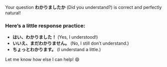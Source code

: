 Your question **わかりましたか** (Did you understand?) is correct and perfectly natural!  

### Here’s a little response practice:  
- **はい、わかりました！** (Yes, I understood!)  
- **いいえ、まだわかりません。** (No, I still don’t understand.)  
- **ちょっとわかります。** (I understand a little.)  

Let me know how else I can help! 😄
